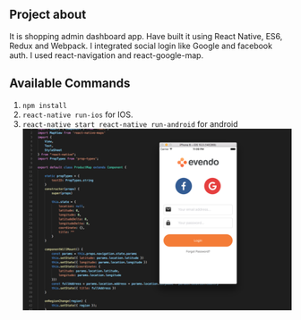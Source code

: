 ## Project about

It is shopping admin dashboard app.
Have built it using React Native, ES6, Redux and Webpack.
I integrated social login like Google and facebook auth.
I used react-navigation and react-google-map.

## Available Commands

1. `npm install`
2. `react-native run-ios` for IOS.
3. `react-native start react-native run-android` for android
![alt text](https://github.com/blue-sky0909/evendo/blob/master/src/assets/images/dashboard.png)

